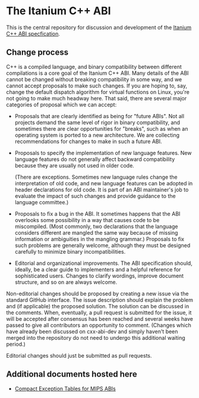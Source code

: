 # The Itanium C++ ABI

This is the central repository for discussion and development of the
[Itanium C++ ABI specfication](http://itanium-cxx-abi.github.io/cxx-abi/).

## Change process

C++ is a compiled language, and binary compatibility between different
compilations is a core goal of the Itanium C++ ABI.  Many details of
the ABI cannot be changed without breaking compatibility in some way,
and we cannot accept proposals to make such changes.  If you are hoping
to, say, change the default dispatch algorithm for virtual functions
on Linux, you're not going to make much headway here.   That said,
there are several major categories of proposal which we can accept:

* Proposals that are clearly identified as being for "future ABIs".
  Not all projects demand the same level of rigor in binary
  compatibility, and sometimes there are clear opportunities for
  "breaks", such as when an operating system is ported to a new
  architecture.  We are collecting recommendations for changes to
  make in such a future ABI.

* Proposals to specify the implementation of new language features.
  New language features do not generally affect backward
  compatibility because they are usually not used in older code.

  (There are exceptions.  Sometimes new language rules change the
  interpretation of old code, and new language features can be
  adopted in header declarations for old code.  It is part of an
  ABI maintainer's job to evaluate the impact of such changes and
  provide guidance to the language committee.)

* Proposals to fix a bug in the ABI.  It sometimes happens that
  the ABI overlooks some possibility in a way that causes code
  to be miscompiled.  (Most commonly, two declarations that the
  language considers different are mangled the same way because
  of missing information or ambiguities in the mangling grammar.)
  Proposals to fix such problems are generally welcome, although
  they must be designed carefully to minimize binary
  incompatibilities.

* Editorial and organizational improvements.  The ABI specification
  should, ideally, be a clear guide to implementers and a helpful
  reference for sophisticated users.  Changes to clarify wordings,
  improve document structure, and so on are always welcome.

Non-editorial changes should be proposed by creating a new issue
via the standard GitHub interface.  The issue description should
explain the problem and (if applicable) the proposed solution.
The solution can be discussed in the comments.  When, eventually,
a pull request is submitted for the issue, it will be accepted
after consensus has been reached and several weeks have passed
to give all contributors an opportunity to comment.  (Changes
which have already been discussed on cxx-abi-dev and simply
haven't been merged into the repository do not need to undergo
this additional waiting period.)

Editorial changes should just be submitted as pull requests.

## Additional documents hosted here

* [Compact Exception Tables for MIPS ABIs](MIPSCompactEH.pdf)
